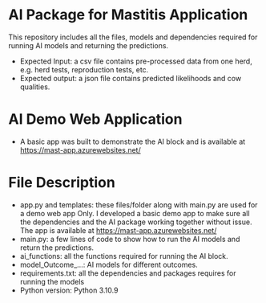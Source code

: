 # AI Package for Mastitis Application
This repository includes all the files, models and dependencies required for running AI models and returning the predictions.
- Expected Input: a csv file contains pre-processed data from one herd, e.g. herd tests, reproduction tests, etc.
- Expected output: a json file contains predicted likelihoods and cow qualities.

# AI Demo Web Application
- A basic app was built to demonstrate the AI block and is available at https://mast-app.azurewebsites.net/

# File Description
- app.py and templates: these files/folder along with main.py are used for a demo web app Only. I developed a basic demo app to make sure all the dependencies and the AI package working together without issue. The app is available at https://mast-app.azurewebsites.net/
- main.py: a few lines of code to show how to run the AI models and return the predictions.
- ai_functions: all the functions required for running the AI block.
- model_Outcome_...: AI models for different outcomes.
- requirements.txt: all the dependencies and packages requires for running the models
- Python version: Python 3.10.9
